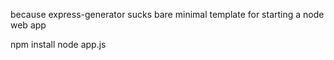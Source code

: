because express-generator sucks
bare minimal template for starting a node web app

npm install
node app.js